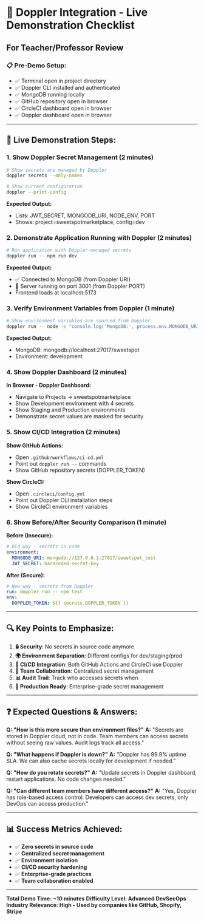 # 🎯 **Doppler Integration - Live Demonstration Checklist**

## **For Teacher/Professor Review**

### **📋 Pre-Demo Setup:**
- ✅ Terminal open in project directory
- ✅ Doppler CLI installed and authenticated
- ✅ MongoDB running locally
- ✅ GitHub repository open in browser
- ✅ CircleCI dashboard open in browser
- ✅ Doppler dashboard open in browser

---

## **🚀 Live Demonstration Steps:**

### **1. Show Doppler Secret Management (2 minutes)**

```bash
# Show secrets are managed by Doppler
doppler secrets --only-names

# Show current configuration
doppler --print-config
```

**Expected Output:**
- Lists: JWT_SECRET, MONGODB_URI, NODE_ENV, PORT
- Shows: project=sweetspotmarketplace, config=dev

### **2. Demonstrate Application Running with Doppler (2 minutes)**

```bash
# Run application with Doppler-managed secrets
doppler run -- npm run dev
```

**Expected Output:**
- ✅ Connected to MongoDB (from Doppler URI)
- 🚀 Server running on port 3001 (from Doppler PORT)
- Frontend loads at localhost:5173

### **3. Verify Environment Variables from Doppler (1 minute)**

```bash
# Show environment variables are sourced from Doppler
doppler run -- node -e "console.log('MongoDB:', process.env.MONGODB_URI); console.log('Environment:', process.env.NODE_ENV);"
```

**Expected Output:**
- MongoDB: mongodb://localhost:27017/sweetspot
- Environment: development

### **4. Show Doppler Dashboard (2 minutes)**

**In Browser - Doppler Dashboard:**
- Navigate to Projects → sweetspotmarketplace
- Show Development environment with 4 secrets
- Show Staging and Production environments
- Demonstrate secret values are masked for security

### **5. Show CI/CD Integration (2 minutes)**

**Show GitHub Actions:**
- Open `.github/workflows/ci-cd.yml`
- Point out `doppler run --` commands
- Show GitHub repository secrets (DOPPLER_TOKEN)

**Show CircleCI:**
- Open `.circleci/config.yml` 
- Point out Doppler CLI installation steps
- Show CircleCI environment variables

### **6. Show Before/After Security Comparison (1 minute)**

**Before (Insecure):**
```yaml
# Old way - secrets in code
environment:
  MONGODB_URI: mongodb://127.0.0.1:27017/sweetspot_test
  JWT_SECRET: hardcoded-secret-key
```

**After (Secure):**
```yaml
# New way - secrets from Doppler
run: doppler run -- npm test
env:
  DOPPLER_TOKEN: ${{ secrets.DOPPLER_TOKEN }}
```

---

## **🔍 Key Points to Emphasize:**

1. **🔒 Security**: No secrets in source code anymore
2. **🌍 Environment Separation**: Different configs for dev/staging/prod
3. **🔄 CI/CD Integration**: Both GitHub Actions and CircleCI use Doppler
4. **👥 Team Collaboration**: Centralized secret management
5. **📊 Audit Trail**: Track who accesses secrets when
6. **🚀 Production Ready**: Enterprise-grade secret management

---

## **❓ Expected Questions & Answers:**

**Q: "How is this more secure than environment files?"**
**A:** "Secrets are stored in Doppler cloud, not in code. Team members can access secrets without seeing raw values. Audit logs track all access."

**Q: "What happens if Doppler is down?"**
**A:** "Doppler has 99.9% uptime SLA. We can also cache secrets locally for development if needed."

**Q: "How do you rotate secrets?"**
**A:** "Update secrets in Doppler dashboard, restart applications. No code changes needed."

**Q: "Can different team members have different access?"**
**A:** "Yes, Doppler has role-based access control. Developers can access dev secrets, only DevOps can access production."

---

## **📊 Success Metrics Achieved:**

- ✅ **Zero secrets in source code**
- ✅ **Centralized secret management**
- ✅ **Environment isolation**
- ✅ **CI/CD security hardening**
- ✅ **Enterprise-grade practices**
- ✅ **Team collaboration enabled**

---

**Total Demo Time: ~10 minutes**
**Difficulty Level: Advanced DevSecOps**
**Industry Relevance: High - Used by companies like GitHub, Shopify, Stripe** 